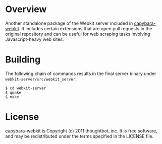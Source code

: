 # Overview

Another standalone package of the Webkit server included in [capybara-webkit](https://github.com/thoughtbot/capybara-webkit). It includes certain extensions that are open pull requests in the original repository and can be useful for web scraping tasks involving Javascript-heavy web sites.

# Building

The following chain of commands results in the final server binary under `webkit-server/src/webkit_server`:

    $ cd webkit-server
    $ qmake
    $ make

# License

capybara-webkit is Copyright (c) 2011 thoughtbot, inc. It is free software, and may be redistributed under the terms specified in the LICENSE file.
